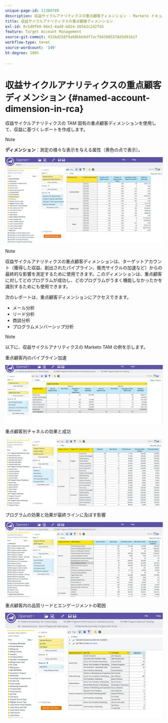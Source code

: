 ```yaml
---
unique-page-id: 11380789
description: 収益サイクルアナリティクスの重点顧客ディメンション - Marketo ドキュメント - 製品ドキュメント
title: 収益サイクルアナリティクスの重点顧客ディメンション
exl-id: 0c5d9fb9-94e3-4ad0-b024-26542c2d2fd3
feature: Target Account Management
source-git-commit: 431bd258f9a68bbb9df7acf043085578d3d91b1f
workflow-type: tm+mt
source-wordcount: '149'
ht-degree: 100%

---
```


# 収益サイクルアナリティクスの重点顧客ディメンション {#named-account-dimension-in-rca}

収益サイクルアナリティクスの TAM 固有の重点顧客ディメンションを使用して、収益に基づくレポートを作成します。

>[!NOTE]
>
>**ディメンション**：測定の様々な表示を与える属性（黄色の点で表示）。

![](assets/one-2.png)

>[!NOTE]
>
>収益サイクルアナリティクスの重点顧客ディメンションは、ターゲットアカウント（獲得した収益、創出されたパイプライン、販売サイクルの加速など）からの最終的な影響を測定するために使用できます。このディメンションは、重点顧客に対してどのプログラムが成功し、どのプログラムがうまく機能しなかったかを識別するためにも使用できます。

次のレポートは、重点顧客ディメンションにアクセスできます。

* メール分析
* リード分析
* 商談分析
* プログラムメンバーシップ分析

>[!NOTE]
>
>以下に、収益サイクルアナリティクスの Marketo TAM の例を示します。

重点顧客内のパイプライン加速

![](assets/two-1.png)

重点顧客別チャネルの効果と成功

![](assets/three-2.png)

プログラムの効果と効果が最終ラインに及ぼす影響

![](assets/four-3.png)

重点顧客内の品質リードとエンゲージメントの範囲

![](assets/five-2.png)
